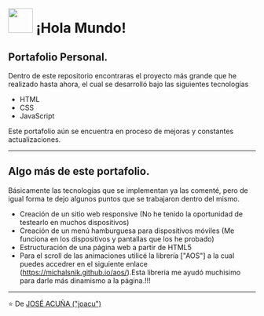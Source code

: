 # <img src="https://media.giphy.com/media/9oIi9pNflb395seKPP/giphy.gif" width="50" /> ¡Hola Mundo!

## Portafolio Personal.

Dentro de este repositorio encontraras el proyecto más grande que he realizado hasta ahora, el cual se desarrolló bajo las siguientes tecnologías

- HTML
- CSS
- JavaScript

Este portafolio aún se encuentra en proceso de mejoras y constantes actualizaciones.
***

## Algo más de este portafolio.

Básicamente las tecnologías que se implementan ya las comenté, pero de igual forma te dejo algunos puntos que se trabajaron dentro del mismo.

- Creación de un sitio web responsive (No he tenido la oportunidad de testearlo en muchos dispositivos)
- Creación de un menú hamburguesa para dispositivos móviles (Me funciona en los dispositivos y pantallas que los he probado)
- Estructuración de una página web a partir de HTML5
- Para el scroll de las animaciones utilicé la librería ["AOS"] a la cual puedes accedrer en el siguiente enlace (https://michalsnik.github.io/aos/).Esta libreria me ayudó muchisimo para darle más dinamismo a la página.!!!

***

⭐️ De [JOSÉ ACUÑA ("joacu")](https://github.com/joacu)
